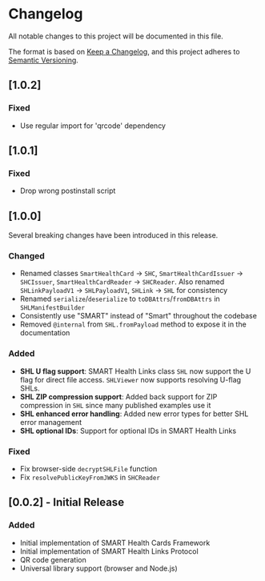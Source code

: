 # Changelog

All notable changes to this project will be documented in this file.

The format is based on [Keep a Changelog](https://keepachangelog.com/en/1.1.0/),
and this project adheres to [Semantic Versioning](https://semver.org/spec/v2.0.0.html).

## [1.0.2]

### Fixed

- Use regular import for 'qrcode' dependency

## [1.0.1]

### Fixed

- Drop wrong postinstall script

## [1.0.0]

Several breaking changes have been introduced in this release.

### Changed

- Renamed classes `SmartHealthCard` -> `SHC`, `SmartHealthCardIssuer` -> `SHCIssuer`, `SmartHealthCardReader` -> `SHCReader`. Also renamed `SHLinkPayloadV1` -> `SHLPayloadV1`, `SHLink` -> `SHL` for consistency
- Renamed `serialize`/`deserialize` to `toDBAttrs`/`fromDBAttrs` in `SHLManifestBuilder`
- Consistently use "SMART" instead of "Smart" throughout the codebase
- Removed `@internal` from `SHL.fromPayload` method to expose it in the documentation

### Added

- **SHL U flag support**: SMART Health Links class `SHL` now support the U flag for direct file access. `SHLViewer` now supports resolving U-flag SHLs.
- **SHL ZIP compression support**: Added back support for ZIP compression in `SHL` since many published examples use it
- **SHL enhanced error handling**: Added new error types for better SHL error management
- **SHL optional IDs**: Support for optional IDs in SMART Health Links

### Fixed

- Fix browser-side `decryptSHLFile` function
- Fix `resolvePublicKeyFromJWKS` in `SHCReader`

## [0.0.2] - Initial Release

### Added
- Initial implementation of SMART Health Cards Framework
- Initial implementation of SMART Health Links Protocol
- QR code generation
- Universal library support (browser and Node.js)
